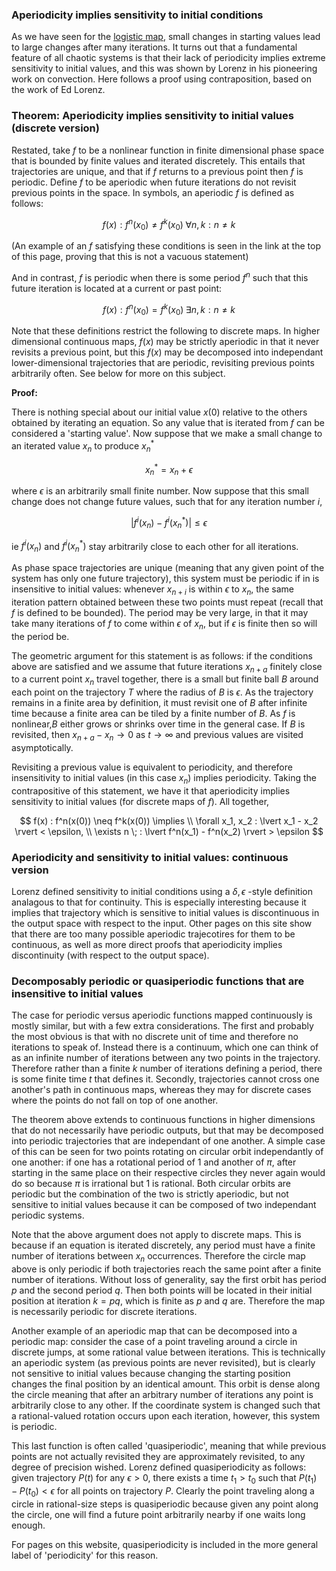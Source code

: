 ### Aperiodicity implies sensitivity to initial conditions

As we have seen for the [logistic map](https://blbadger.github.io/logistic-map.html), small changes in starting values lead to large changes after many iterations.  It turns out that a fundamental feature of all chaotic systems is that their lack of periodicity implies extreme sensitivity to initial values, and this was shown by Lorenz in his pioneering work on convection.  Here follows a proof using contraposition, based on the work of Ed Lorenz.

### Theorem: Aperiodicity implies sensitivity to initial values (discrete version)

Restated, take $f$ to be a nonlinear function in finite dimensional phase space that is bounded by finite values and iterated discretely.  This entails that trajectories are unique, and that if $f$ returns to a previous point then $f$ is periodic.  Define $f$ to be aperiodic when future iterations do not revisit previous points in the space.  In symbols, an aperiodic $f$ is defined as follows:

$$
f(x) : f^n(x_0) \neq f^k(x_0) \; \forall n, k : n \neq k
$$

(An example of an $f$ satisfying these conditions is seen in the link at the top of this page, proving that this is not a vacuous statement)

And in contrast, $f$ is periodic when there is some period $f^n$ such that this future iteration is located at a current or past point:

$$
f(x) : f^n(x_0) = f^k(x_0) \; \exists n, k: n \neq k
$$

Note that these definitions restrict the following to discrete maps.  In higher dimensional continuous maps, $f(x)$ may be strictly aperiodic in that it never revisits a previous point, but this $f(x)$ may be decomposed into independant lower-dimensional trajectories that are periodic, revisiting previous points arbitrarily often.  See below for more on this subject.

**Proof:** 

There is nothing special about our initial value $x(0)$ relative to the others obtained by iterating an equation.  So any value that is iterated from $f$ can be considered a 'starting value'.  Now suppose that we make a small change to an iterated value $x_n$ to produce $x_n^*$

$$ x_n^* =  x_n + \epsilon  $$

where $\epsilon$ is an arbitrarily small finite number. Now suppose that this small change does not change future values, such that for any iteration number $i$,

$$\lvert f^i(x_n) - f^i(x_n^* ) \rvert \le \epsilon $$ 

ie $f^i(x_n)$ and $f^i(x_n^* )$ stay arbitrarily close to each other for all iterations.

As phase space trajectories are unique (meaning that any given point of the system has only one future trajectory), this system must be periodic if in is insensitive to initial values: whenever $x_{n+i}$ is within $\epsilon$ to $x_n$, the same iteration pattern obtained between these two points must repeat (recall that $f$ is defined to be bounded). The period may be very large, in that it may take many iterations of $f$ to come within $\epsilon$ of $x_n$, but if $\epsilon$ is finite then so will the period be.  

The geometric argument for this statement is as follows: if the conditions above are satisfied and we assume that future iterations $x_{n+a}$ finitely close to a current point $x_n$ travel together, there is a small but finite ball $B$ around each point on the trajectory $T$ where the radius of $B$ is $\epsilon$.  As the trajectory remains in a finite area by definition, it must revisit one of $B$ after infinite time because a finite area can be tiled by a finite number of $B$.  As $f$ is nonlinear,$B$ either grows or shrinks over time in the general case.  If $B$ is revisited, then $x_{n+a} - x_n \to 0$ as $t \to \infty$ and previous values are visited asymptotically.

Revisiting a previous value is equivalent to periodicity, and therefore insensitivity to initial values (in this case $x_n$) implies periodicity.  Taking the contrapositive of this statement, we have it that aperiodicity implies sensitivity to initial values (for discrete maps of $f$). All together, 

$$
f(x) : f^n(x(0)) \neq f^k(x(0)) \implies \\
\forall x_1, x_2 : \lvert x_1 - x_2 \rvert < \epsilon, \\
\exists n \; : \lvert f^n(x_1) - f^n(x_2) \rvert > \epsilon
$$

### Aperiodicity and sensitivity to initial values: continuous version

Lorenz defined sensitivity to initial conditions using a $\delta, \epsilon$ -style definition analagous to that for continuity.  This is especially interesting because it implies that trajectory which is sensitive to initial values is discontinuous in the output space with respect to the input. Other pages on this site show that there are too many possible aperiodic trajecotires for them to be continuous, as well as more direct proofs that aperiodicity implies discontinuity (with respect to the output space).  

### Decomposably periodic or quasiperiodic functions that are insensitive to initial values

The case for periodic versus aperiodic functions mapped continuously is mostly similar, but with a few extra considerations. The first and probably the most obvious is that with no discrete unit of time and therefore no iterations to speak of.  Instead there is a continuum, which one can think of as an infinite number of iterations between any two points in the trajectory.  Therefore rather than a finite $k$ number of iterations defining a period, there is some finite time $t$ that defines it.  Secondly, trajectories cannot cross one another's path in continuous maps, whereas they may for discrete cases where the points do not fall on top of one another.  

The theorem above extends to continuous functions in higher dimensions that do not necessarily have periodic outputs, but that may be decomposed into periodic trajectories that are independant of one another.  A simple case of this can be seen for two points rotating on circular orbit independantly of one another: if one has a rotational period of 1 and another of $\pi$, after starting in the same place on their respective circles they never again would do so because $\pi$ is irrational but 1 is rational.  Both circular orbits are periodic but the combination of the two is strictly aperiodic, but not sensitive to initial values because it can be composed of two independant periodic systems.

Note that the above argument does not apply to discrete maps.  This is because if an equation is iterated discretely, any period must have a finite number of iterations between $x_n$ occurrences.  Therefore the circle map above is only periodic if both trajectories reach the same point after a finite number of iterations.  Without loss of generality, say the first orbit has period $p$ and the second period $q$.  Then both points will be located in their initial position at iteration $k = pq$, which is finite as $p$ and $q$ are.  Therefore the map is necessarily periodic for discrete iterations.

Another example of an aperiodic map that can be decomposed into a periodic map: consider the case of a point traveling around a circle in discrete jumps, at some rational value between iterations.  This is technically an aperiodic system (as previous points are never revisited), but is clearly not sensitive to initial values because changing the starting position changes the final position by an identical amount.  This orbit is dense along the circle meaning that after an arbitrary number of iterations any point is arbitrarily close to any other.  If the coordinate system is changed such that a rational-valued rotation occurs upon each iteration, however, this system is periodic.  

This last function is often called 'quasiperiodic', meaning that while previous points are not actually revisited they are approximately revisited, to any degree of precision wished.  Lorenz defined quasiperiodicity as follows: given trajectory $P(t)$ for any $\epsilon > 0$, there exists a time $t_1 > t_0$ such that $P(t_1) - P(t_0) < \epsilon$ for all points on trajectory $P$. Clearly the point traveling along a circle in rational-size steps is quasiperiodic because given any point along the circle, one will find a future point arbitrarily nearby if one waits long enough.


For pages on this website, quasiperiodicity is included in the more general label of 'periodicity' for this reason.























